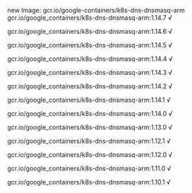 new Image: gcr.io/google-containers/k8s-dns-dnsmasq-arm
gcr.io/google_containers/k8s-dns-dnsmasq-arm:1.14.7 √

gcr.io/google_containers/k8s-dns-dnsmasq-arm:1.14.6 √

gcr.io/google_containers/k8s-dns-dnsmasq-arm:1.14.5 √

gcr.io/google_containers/k8s-dns-dnsmasq-arm:1.14.4 √

gcr.io/google_containers/k8s-dns-dnsmasq-arm:1.14.3 √

gcr.io/google_containers/k8s-dns-dnsmasq-arm:1.14.2 √

gcr.io/google_containers/k8s-dns-dnsmasq-arm:1.14.1 √

gcr.io/google_containers/k8s-dns-dnsmasq-arm:1.14.0 √

gcr.io/google_containers/k8s-dns-dnsmasq-arm:1.13.0 √

gcr.io/google_containers/k8s-dns-dnsmasq-arm:1.12.1 √

gcr.io/google_containers/k8s-dns-dnsmasq-arm:1.12.0 √

gcr.io/google_containers/k8s-dns-dnsmasq-arm:1.11.0 √

gcr.io/google_containers/k8s-dns-dnsmasq-arm:1.10.1 √

